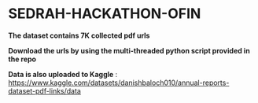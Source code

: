 # SEDRAH-HACKATHON-OFIN


**The dataset contains 7K collected pdf urls**


**Download the urls by using the multi-threaded python script provided in the repo**

**Data is also uploaded to Kaggle** : https://www.kaggle.com/datasets/danishbaloch010/annual-reports-dataset-pdf-links/data
